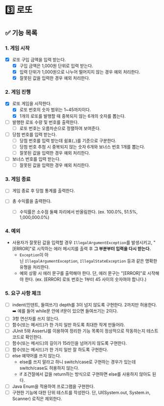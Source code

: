 # 3️⃣ 로또

## ✅ 기능 목록

### 1. 게임 시작

- [X] 로또 구입 금액을 입력 받는다.
    - [X] 구입 금액은 1,000원 단위로 입력 받는다.
    - [X] 입력 단위가 1,000원으로 나누어 떨어지지 않는 경우 예외 처리한다.
    - [X] 잘못된 값을 입력한 경우 예외 처리한다.

### 2. 게임 진행

- [X] 로또 게임을 시작한다.
    - [X] 로또 번호의 숫자 범위는 1~45까지이다.
    - [X] 1개의 로또를 발행할 때 중복되지 않는 6개의 숫자를 뽑는다.

- [ ] 발행한 로또 수량 및 번호를 출력한다.
    - [ ] 로또 번호는 오름차순으로 정렬하여 보여준다.

- [ ] 당첨 번호를 입력 받는다.
    - [ ] 당첨 번호를 입력 받는데 쉼표(`,`)를 기준으로 구분한다.
    - [ ] 당첨 번호 추첨 시 중복되지 않는 숫자 6개와 보너스 번호 1개를 뽑는다.
    - [ ] 잘못된 값을 입력한 경우 예외 처리한다.

- [ ] 보너스 번호를 입력 받는다.
    - [ ] 잘못된 값을 입력한 경우 예외 처리한다.

### 3. 게임 종료

- [ ] 게임 종료 후 당첨 통계를 출력한다.

- [ ] 총 수익률을 출력한다.
    - [ ] 수익률은 소수점 둘째 자리에서 반올림한다. (ex. 100.0%, 51.5%, 1,000,000.0%)

### 4. 예외

- 사용자가 잘못된 값을 입력할 경우 `IllegalArgumentException`를 발생시키고, "[ERROR]"로 시작하는 에러 메시지를 출력 후 **그 부분부터 입력을 다시 받는다.**
    - `Exception`이 아닌 `IllegalArgumentException`, `IllegalStateException` 등과 같은 명확한 유형을 처리한다.
    - 예외 상황 시 에러 문구를 출력해야 한다. 단, 에러 문구는 "[ERROR]"로 시작해야 한다.
      (ex. [ERROR] 로또 번호는 1부터 45 사이의 숫자여야 합니다.)

### 5. 요구 사항 체크
- [ ] indent(인덴트, 들여쓰기) depth를 3이 넘지 않도록 구현한다. 2까지만 허용한다. ➡️ 예를 들어 while문 안에 if문이 있으면 들여쓰기는 2이다.
- [ ] 3항 연산자를 쓰지 않는다. 
- [ ] 함수(또는 메서드)가 한 가지 일만 하도록 최대한 작게 만들어라. 
- [ ] JUnit 5와 AssertJ를 이용하여 정리한 기능 목록이 정상적으로 작동하는지 테스트 코드로 확인한다.
- [ ] 함수(또는 메서드)의 길이가 15라인을 넘어가지 않도록 구현한다. 
- [ ] 함수(또는 메서드)가 한 가지 일만 잘 하도록 구현한다. 
- [ ] else 예약어를 쓰지 않는다.
  - else를 쓰지 말라고 하니 switch/case로 구현하는 경우가 있는데 switch/case도 허용하지 않는다.
  - if 조건절에서 값을 return하는 방식으로 구현하면 else를 사용하지 않아도 된다. 
- [ ] Java Enum을 적용하여 프로그램을 구현한다. 
- [ ] 구현한 기능에 대한 단위 테스트를 작성한다. 단, UI(System.out, System.in, Scanner) 로직은 제외한다.